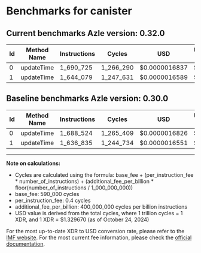 # Benchmarks for canister

## Current benchmarks Azle version: 0.32.0

| Id  | Method Name | Instructions | Cycles    | USD           | USD/Million Calls | Change                          |
| --- | ----------- | ------------ | --------- | ------------- | ----------------- | ------------------------------- |
| 0   | updateTime  | 1_690_725    | 1_266_290 | $0.0000016837 | $1.68             | <font color="red">+2_201</font> |
| 1   | updateTime  | 1_644_079    | 1_247_631 | $0.0000016589 | $1.65             | <font color="red">+7_244</font> |

## Baseline benchmarks Azle version: 0.30.0

| Id  | Method Name | Instructions | Cycles    | USD           | USD/Million Calls |
| --- | ----------- | ------------ | --------- | ------------- | ----------------- |
| 0   | updateTime  | 1_688_524    | 1_265_409 | $0.0000016826 | $1.68             |
| 1   | updateTime  | 1_636_835    | 1_244_734 | $0.0000016551 | $1.65             |

---

**Note on calculations:**

- Cycles are calculated using the formula: base_fee + (per_instruction_fee \* number_of_instructions) + (additional_fee_per_billion \* floor(number_of_instructions / 1_000_000_000))
- base_fee: 590_000 cycles
- per_instruction_fee: 0.4 cycles
- additional_fee_per_billion: 400_000_000 cycles per billion instructions
- USD value is derived from the total cycles, where 1 trillion cycles = 1 XDR, and 1 XDR = $1.329670 (as of October 24, 2024)

For the most up-to-date XDR to USD conversion rate, please refer to the [IMF website](https://www.imf.org/external/np/fin/data/rms_sdrv.aspx).
For the most current fee information, please check the [official documentation](https://internetcomputer.org/docs/current/developer-docs/gas-cost#execution).
